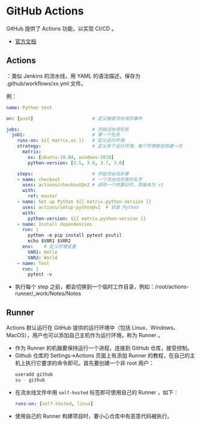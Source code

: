 # GitHub Actions

GitHub 提供了 Actions 功能，以实现 CI/CD 。
- [官方文档](https://help.github.com/en/actions)

## Actions

：类似 Jenkins 的流水线，用 YAML 的语法描述，保存为 .github/workflows/xx.yml 文件。

例：

```yaml
name: Python test

on: [push]                      # 定义触发流水线的事件

jobs:                           # 开始流水线任务
  job1:                         # 第一个任务
    runs-on: ${{ matrix.os }}   # 定义运行环境
    strategy:                   # 定义多个运行环境，每个环境都会构建一次
      matrix:
        os: [ubuntu-18.04, windows-2019]
        python-version: [3.5, 3.6, 3.7, 3.8]

    steps:                      # 开始流水线步骤
    - name: checkout            # 一个流水线步骤的名字
      uses: actions/checkout@v2 # 调用一个内置动作，其版本为 v1
      with:
        ref: master
    - name: Set up Python ${{ matrix.python-version }}
      uses: actions/setup-python@v1  # 安装 Python
      with:
        python-version: ${{ matrix.python-version }}
    - name: Install dependencies
      run: |
        python -m pip install pytest psutil
        echo $VAR1 $VAR2
      env:    # 定义环境变量
        VAR1: Hello
        VAR2: World
    - name: Test
      run: |
        pytest -v
```

- 执行每个 step 之前，都会切换到一个临时工作目录，例如：/root/actions-runner/_work/Notes/Notes

## Runner

Actions 默认运行在 GitHub 提供的运行环境中（包括 Linux、Windows、MacOS），用户也可以添加自己主机作为运行环境，称为 Runner 。
- 作为 Runner 的机器要保持运行一个进程，连接到 GitHub 仓库，接受控制。
- Github 仓库的 Settings->Actions 页面上有添加 Runner 的教程，在自己的主机上执行它要求的命令即可。首先要创建一个非 root 用户：
  ```sh
  useradd github
  su - github
  ```
- 在流水线文件中用 `self-hosted` 标签即可使用自己的 Runner ，如下：
  ```yaml
  runs-on: [self-hosted, linux]
  ```
- 使用自己的 Runner 构建项目时，要小心仓库中有恶意代码被执行。
